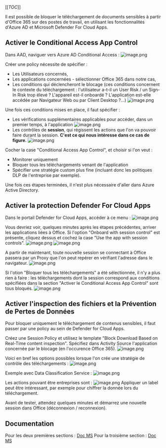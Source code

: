 [[_TOC_]]

Il est possible de bloquer le téléchargement de documents sensibles à partir d'Office 365 sur des postes de travail, en utilisant les fonctionnalités d'Azure AD et Microsoft Defender For Cloud Apps.

## Activer le Conditional Access App Control
Dans AAD, naviguer vers Azure AD Conditional Access :
![image.png](/.attachments/image-c7faf9dd-a723-4cbc-8c3d-13eb0fc1d5c8.png)

Créer une policy nécessite de spécifier :
- Les Utilisateurs concernés,
- Les applications concernées - sélectionner Office 365 dans notre cas,
- Les conditions qui déclencheront le blocage (ces conditions concernent le contexte du téléchargement : l'utilisateur a-t-il un User Risk / un Sign-In Risk trop élevé ? L'appareil est-il onboardé ? L'application est-elle accédée par Navigateur Web ou par Client Desktop ?...)
![image.png](/.attachments/image-9777f476-1f50-4c3c-a579-68a62b2caf48.png)

Une fois ces conditions mises en place, il faut spécifier :
- Les vérifications supplémentaires applicables pour accéder, dans un premier temps, à l'application
![image.png](/.attachments/image-1a8ecfd8-806b-4db5-9f82-3f36c4013c03.png)
- Les contrôles de **session**, qui régissent les actions que l'on va pouvoir faire durant la session. **C'est ce qui nous intéresse dans ce cas de figure.**
![image.png](/.attachments/image-e868a47c-53e0-46aa-be90-0205f39b7e00.png)

Cocher la case "Conditional Access App Control", et choisir si l'on veut :
- Monitorer uniquement
- Bloquer tous les téléchargements venant de l'application
- Spécifier une stratégie custom plus fine (incluant donc les politiques DLP de l'entreprise par exemple).

Une fois ces étapes terminées, il n'est plus nécessaire d'aller dans Azure Active Directory.

## Activer la protection Defender For Cloud Apps

Dans le portail Defender for Cloud Apps, accéder à ce menu :
![image.png](/.attachments/image-fae8f20e-3c83-4432-ad8b-0f00ab16de03.png)

Vous devriez voir, quelques minutes après les étapes précédentes, arriver les applications liées à Office. Si l'option "Onboard with session control" est présente, cliquez dessus et cochez la case "Use the app with session controls".
![image.png](/.attachments/image-2f1ef273-4a47-49ae-8a5c-28a21848e90b.png)
![image.png](/.attachments/image-d1b4ac7c-b2f9-45fc-886d-071a5c6366d5.png)

A partir de maintenant, toute nouvelle session se connectant à Office passera par un Proxy que l'on peut repérer en vérifiant l'adresse dans le navigateur.
![image.png](/.attachments/image-6ca20194-dbc3-4624-b93b-ec8a9dee3ace.png)

Si l'otion "Bloquer tous les téléchargements" a été sélectionnée, il n'y a plus rien à faire : les téléchargements dont la session correspond aux conditions spécifiées dans la section "Activer le Conditional Access App Control" sont tous bloqués.
![image.png](/.attachments/image-6c21f989-7d52-4280-8303-4db5978a6e92.png)

## Activer l'inspection des fichiers et la Prévention de Pertes de Données

Pour bloquer uniquement le téléchargement de contenus sensibles, il faut passer par une policy au sein de Defender for Cloud Apps.

Créez une Session Policy et utilisez le template "Block Download Based on Real-Time content inspection".
Spécifiez dans Activity Source l'application concernée par le blocage (en l'occurence Office 365).
![image.png](/.attachments/image-6b496d19-d21d-4a26-9af5-7792a8d659b7.png)

Voici en bref les options possibles lorsque l'on crée une stratégie de contrôle des téléchargements :
![image.png](/.attachments/image-4ab17a4c-3759-42ce-9bf7-2332f3eebd2d.png)

Exemple avec Data Classification Service :
![image.png](/.attachments/image-010f86ef-855e-4249-ab7e-47cd576d3d79.png)

Les actions pouvant être entreprises sont :
![image.png](/.attachments/image-a198b96f-1710-463e-86de-d9f61145a57b.png)
Appliquer un label peut être intéressant, par exemple pour chiffrer la donnée lors du téléchargement.

Avant de tester, attendez quelques minutes et démarrez une nouvelle session dans Office (déconnexion / reconnexion).

## Documentation

Pour les deux premières sections : [Doc MS](https://learn.microsoft.com/en-us/defender-cloud-apps/proxy-deployment-aad#configure-integration-with-azure-ad)
Pour la troisième section : [Doc MS](https://learn.microsoft.com/en-us/defender-cloud-apps/use-case-proxy-block-session-aad)